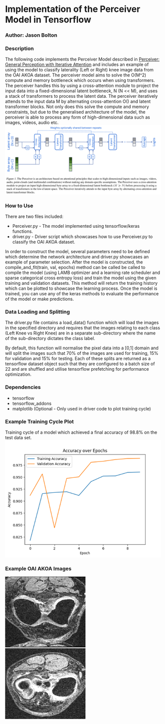# Implementation of the Perceiver Model in Tensorflow
### Author: Jason Bolton
### Description
The following code implements the Perceiver Model described in [Perceiver: General Perception with Iterative Attention](https://arxiv.org/abs/2103.03206)
and includes an example of using the model to classify laterality (Left or Right) knee image data from the OAI AKOA dataset. The perceiver model 
aims to solve the O(M^2) compute and memory bottleneck which occurs when using transformers. The perceiver handles this by using
a cross-attention module to project the input data into a fixed-dimensional latent bottleneck, N (N << M), and uses a stack of transformers
to process the latent data. The perceiver iteratively attends to the input data M by alternating cross-attention O() and latent 
transformer blocks. Not only does this solve the compute and memory constraints, but due to the generalised
architecture of the model, the perceiver is able to process any form of high-dimensional data such as images, videos, audio etc.
![Perceiver Architecture](perceiver_architecture.png)

### How to Use
There are two files included: <br>
* Perceiver.py - The model implemented using tensorflow/keras functions. <br>
* driver.py - Driver script which showcases how to use Perceiver.py to classify the OAI AKOA dataset. <br>

In order to construct the model, several parameters need to be defined which determine the network architecture and driver.py
showcases an example of parameter selection. After the model is constructed, the compile_and_fit(train, val, epochs) method can be called
be called to compile the model (using LAMB optimizer and a learning rate scheduler and sparse categorical cross entropy
loss) and train the model using the given training and validation datasets. This method will return the training history which
can be plotted to showcase the learning process. Once the model is trained, you can use any of the keras methods to evaluate
the performance of the model or make predictions.

### Data Loading and Splitting
The driver.py file contains a load_data() function which will load the images in the specified directory and 
requires that the images relating to each class (Left Knee vs Right Knee) are in a separate sub-directory where the 
name of the sub-directory dictates the class label. 

By default, this function will normalise the pixel data into a [0,1] domain and will split the images such that 
70% of the images are used for training, 15% for validation and 15% for testing. Each of these splits are 
returned as a tensorflow dataset object such that they are configured to a batch size of 22 and are shuffled and utilise
tensorflow prefetching for performance optimization.

### Dependencies
* tensorflow 
* tensorflow_addons
* matplotlib (Optional - Only used in driver code to plot training cycle)

### Example Training Cycle Plot
Training cycle of a model which achieved a final accuracy of 98.8% on the test data set. <br>
![Example Training Cycle Plot](training_plot.png)

### Example OAI AKOA Images
![Example Knee Image](Example_Image.png)
![Example Knee Image](Example_Image2.png)
